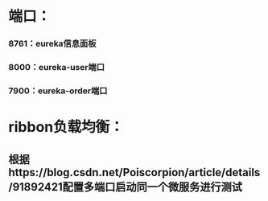# 端口：
### 8761：eureka信息面板
### 8000：eureka-user端口
### 7900：eureka-order端口

# ribbon负载均衡：
## 根据https://blog.csdn.net/Poiscorpion/article/details/91892421配置多端口启动同一个微服务进行测试
